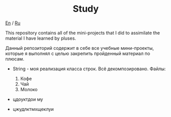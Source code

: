 <h1 align="center">Study</h1>
<p><a href="#en">En</a> / <a href="#ru">Ru</a></p>

<p><a name="#en">This repository contains all of the mini-projects that I did to assimilate the material I have learned by pluses.</a></p>
<p></p>

<p><a name="#ru">Данный репозиторий содержит в себе все учебные мини-проекты, которые я выполнял с целью закрепить пройденный материал по плюсам.</a></p>
<ul>
  <li><p>String - моя реализация класса строк. Всё декомпозировано. Файлы:
    <ol>
      <li>Кофе</li>
      <li>Чай</li>
      <li>Молоко</li>
    </ol>
  </p></li>
  
  <li><p>цдоуктдои му</p></li>
  <li><p>цжудлктмхщеклуи</p></li>
</ul>
